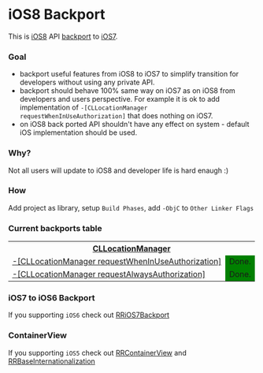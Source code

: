 iOS8 Backport
=============

This is [iOS8](http://www.apple.com/ios/ios8/) API [backport](http://en.wikipedia.org/wiki/Backporting) to [iOS7](http://www.apple.com/ios/ios6/).

### Goal
* backport useful features from iOS8 to iOS7 to simplify transition for developers without using any private API.
* backport should behave 100% same way on iOS7 as on iOS8 from developers and users perspective. For example it is ok to add implementation of `-[CLLocationManager requestWhenInUseAuthorization]` that does nothing on iOS7.
* on iOS8 back ported API shouldn't have any effect on system - default iOS implementation should be used.

### Why?
Not all users will update to iOS8 and developer life is hard enaugh :)

### How
Add project as library, setup `Build Phases`, add `-ObjC` to `Other Linker Flags`


### Current backports table
<table>
  <!-- CLLocationManager -->
  <tr>
    <th colspan="2"><a href="">CLLocationManager</a></th>
  </tr>
  <tr>
    <td><a href="">-[CLLocationManager requestWhenInUseAuthorization]</a></td>
    <td style="background-color: green;">Done.</td>
  </tr>
  <tr>
    <td><a href="">-[CLLocationManager requestAlwaysAuthorization]</a></td>
    <td style="background-color: green;">Done.</td>
  </tr>

</table>

### iOS7 to iOS6 Backport
If you supporting `iOS6` check out [RRiOS7Backport](https://github.com/RolandasRazma/RRiOS7Backport)

### ContainerView
If you supporting `iOS5` check out [RRContainerView](https://github.com/RolandasRazma/RRContainerView) and [RRBaseInternationalization](https://github.com/RolandasRazma/RRBaseInternationalization)
